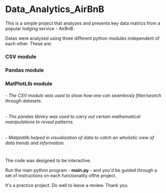 # Data_Analytics_AirBnB

This is a simple project that analyzes and presents key data matrics from a popular lodging service - AirBnB. 

Datas were analyzed  using three different python modules independent of each other. These are:

### CSV module
### Pandas module
### MatPlotLIb module

###### - The CSV module was used to show how one can seamlessly filter/search through datasets.
###### - The pandas library was used to carry out certain mathematical manipulations to reveal patterns.
###### - Matplotlib helped in visualization of data to catch an wholistic view of data trends and information.

#
#
#

The code was designed to be interactive.

Run the main python program - **main.py** -  and you'd be guided through a set of instructions on each functionality ofthe project.

It's a practice project. Do well to leave a review. Thank you.
